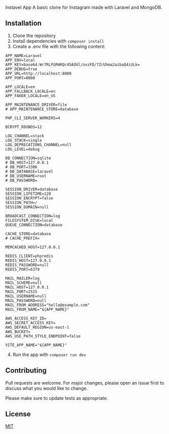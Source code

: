Instavel App
A basic clone for Instagram made with Laravel and MongoDB.

## Installation
1. Clone the repository
2. Install dependencies with `composer install`
3. Create a .env file with the following content:
```
APP_NAME=Laravel    
APP_ENV=local    
APP_KEY=base64:Wr7RLFGRHRQc45AOUl/ovzFD/7ZrUhma2aibaQ4iULk=    
APP_DEBUG=true    
APP_URL=http://localhost:8000    
APP_PORT=8000    
    
APP_LOCALE=en    
APP_FALLBACK_LOCALE=en    
APP_FAKER_LOCALE=en_US    
    
APP_MAINTENANCE_DRIVER=file    
# APP_MAINTENANCE_STORE=database    
    
PHP_CLI_SERVER_WORKERS=4    
    
BCRYPT_ROUNDS=12    
    
LOG_CHANNEL=stack    
LOG_STACK=single    
LOG_DEPRECATIONS_CHANNEL=null    
LOG_LEVEL=debug    
    
DB_CONNECTION=sqlite    
# DB_HOST=127.0.0.1    
# DB_PORT=3306    
# DB_DATABASE=laravel    
# DB_USERNAME=root    
# DB_PASSWORD=    
    
SESSION_DRIVER=database    
SESSION_LIFETIME=120    
SESSION_ENCRYPT=false    
SESSION_PATH=/    
SESSION_DOMAIN=null    
    
BROADCAST_CONNECTION=log    
FILESYSTEM_DISK=local    
QUEUE_CONNECTION=database    
    
CACHE_STORE=database    
# CACHE_PREFIX=    
    
MEMCACHED_HOST=127.0.0.1    
    
REDIS_CLIENT=phpredis    
REDIS_HOST=127.0.0.1    
REDIS_PASSWORD=null    
REDIS_PORT=6379    
    
MAIL_MAILER=log    
MAIL_SCHEME=null    
MAIL_HOST=127.0.0.1    
MAIL_PORT=2525    
MAIL_USERNAME=null    
MAIL_PASSWORD=null    
MAIL_FROM_ADDRESS="hello@example.com"    
MAIL_FROM_NAME="${APP_NAME}"    
    
AWS_ACCESS_KEY_ID=    
AWS_SECRET_ACCESS_KEY=    
AWS_DEFAULT_REGION=us-east-1    
AWS_BUCKET=    
AWS_USE_PATH_STYLE_ENDPOINT=false    
    
VITE_APP_NAME="${APP_NAME}"    
```
4. Run the app with `composer run dev`

## Contributing
Pull requests are welcome. For major changes, please open an issue first to discuss what you would like to change.

Please make sure to update tests as appropriate.

## License
[MIT](https://choosealicense.com/licenses/mit/)
